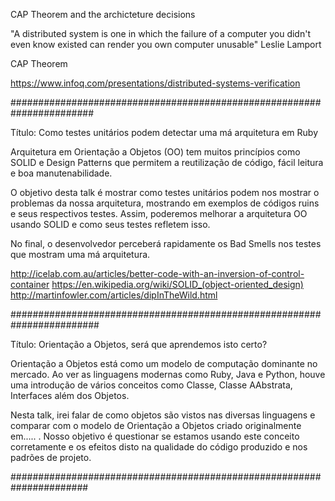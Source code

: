 CAP Theorem and the archicteture decisions

"A distributed system is one in which the failure of a computer you didn't even know existed can render you own computer unusable"
Leslie Lamport

CAP Theorem

https://www.infoq.com/presentations/distributed-systems-verification


#######################################################################

Título: Como testes unitários podem detectar uma má arquitetura em Ruby

Arquitetura em Orientação a Objetos (OO) tem muitos princípios como SOLID e Design Patterns que permitem a reutilização de código, fácil leitura e boa manutenabilidade. 

O objetivo desta talk é mostrar como testes unitários podem nos mostrar o problemas da nossa arquitetura, mostrando em exemplos de códigos ruins e seus respectivos testes. Assim, poderemos melhorar a arquitetura OO usando SOLID e como seus testes refletem isso.

No final, o desenvolvedor perceberá rapidamente os Bad Smells nos testes que mostram uma má arquitetura.


http://icelab.com.au/articles/better-code-with-an-inversion-of-control-container
https://en.wikipedia.org/wiki/SOLID_(object-oriented_design)
http://martinfowler.com/articles/dipInTheWild.html

########################################################################


Título: Orientação a Objetos, será que aprendemos isto certo?

Orientação a Objetos está como um modelo de computação dominante no mercado. Ao ver as linguagens modernas como Ruby, Java e Python, houve uma introdução de vários conceitos como Classe, Classe AAbstrata, Interfaces além dos Objetos.

Nesta talk, irei falar de como objetos são vistos nas diversas linguagens e comparar com o modelo de Orientação a Objetos criado originalmente em..... . Nosso objetivo é questionar se estamos usando este conceito corretamente e os efeitos disto na qualidade do código produzido e nos padrões de projeto.

######################################################################

